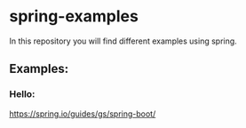 # spring-examples
In this repository you will find different examples using spring.

## Examples:

### Hello:
https://spring.io/guides/gs/spring-boot/
